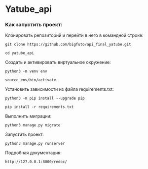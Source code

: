 # Yatube_api

### Как запустить проект:

Клонировать репозиторий и перейти в него в командной строке:

```
git clone https://github.com/bigfuto/api_final_yatube.git
```

```
cd yatube_api
```

Cоздать и активировать виртуальное окружение:

```
python3 -m venv env
```

```
source env/bin/activate
```

Установить зависимости из файла requirements.txt:

```
python3 -m pip install --upgrade pip
```

```
pip install -r requirements.txt
```

Выполнить миграции:

```
python3 manage.py migrate
```

Запустить проект:

```
python3 manage.py runserver
```

Подробная документация:

```
http://127.0.0.1:8000/redoc/
```